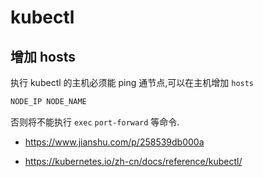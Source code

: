 # kubectl

## 增加 hosts

执行 kubectl 的主机必须能 ping 通节点,可以在主机增加 `hosts`

```bash
NODE_IP NODE_NAME
```

否则将不能执行 `exec` `port-forward` 等命令.

* https://www.jianshu.com/p/258539db000a

* https://kubernetes.io/zh-cn/docs/reference/kubectl/
